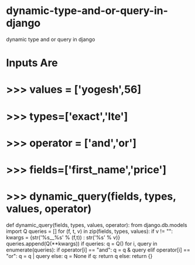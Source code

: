 # dynamic-type-and-or-query-in-django
dynamic type and or query in django


# Inputs Are
# >>> values = ['yogesh',56]
# >>> types=['exact','lte']
# >>> operator = ['and','or']
# >>> fields=['first_name','price']
# >>> dynamic_query(fields, types, values, operator)

def dynamic_query(fields, types, values, operator):
    from django.db.models import Q
    queries = []
    for (f, t, v) in zip(fields, types, values):
    if v != "":
        kwargs = {str('%s__%s' % (f,t)) : str('%s' % v)}
        queries.append(Q(**kwargs))
    if queries:
        q = Q()
        for i, query in enumerate(queries):
            if operator[i] == "and":
                q = q & query
            elif operator[i] == "or":
                q = q | query
            else:
                q = None
        if q:
            return q
    else:
        return {}
